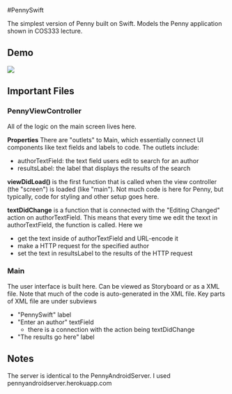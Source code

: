 #PennySwift

The simplest version of Penny built on Swift.
Models the Penny application shown in COS333 lecture.

## Demo
![](https://i.imgur.com/uRzRKlo.gif)

## Important Files
### PennyViewController
All of the logic on the main screen lives here.

**Properties**
There are "outlets" to Main, which essentially
connect UI components like text fields and labels
to code.
The outlets include:
- authorTextField: the text field users edit to search 
  for an author
- resultsLabel: the label that displays the results of
  the search

**viewDidLoad()** is the first function that is called when
the view controller (the "screen") is loaded (like "main").
Not much code is here for Penny, but typically, code for
styling and other setup goes here.

**textDidChange** is a function that is connected with the
"Editing Changed" action on authorTextField. This means that
every time we edit the texxt in authorTextField, the function
is called. Here we
- get the text inside of authorTextField and URL-encode it
- make a HTTP request for the specified author
- set the text in resultsLabel to the results of the HTTP request

### Main
The user interface is built here. Can be viewed as Storyboard
or as a XML file. Note that much of the code is auto-generated
in the XML file.
Key parts of XML file are under subviews
- "PennySwift" label
- "Enter an author" textField
    - there is a connection with the action being textDidChange
- "The results go here" label

## Notes
The server is identical to the PennyAndroidServer.
I used pennyandroidserver.herokuapp.com
